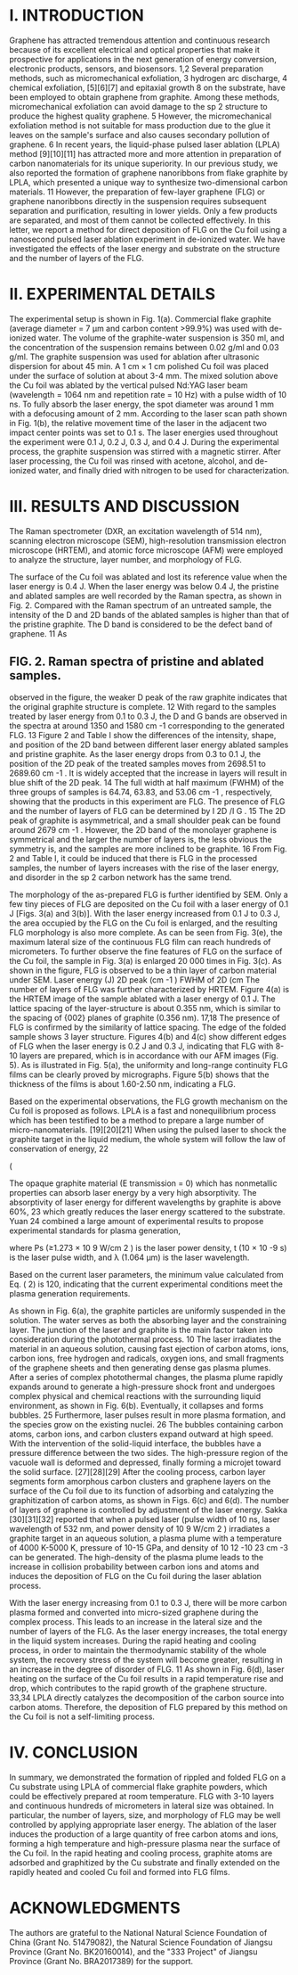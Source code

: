 # I. INTRODUCTION

Graphene has attracted tremendous attention and continuous research because of its excellent electrical and optical properties that make it prospective for applications in the next generation of energy conversion, electronic products, sensors, and biosensors. 1,2 Several preparation methods, such as micromechanical exfoliation, 3 hydrogen arc discharge, 4 chemical exfoliation, [5][6][7] and epitaxial growth 8 on the substrate, have been employed to obtain graphene from graphite. Among these methods, micromechanical exfoliation can avoid damage to the sp 2 structure to produce the highest quality graphene. 5 However, the micromechanical exfoliation method is not suitable for mass production due to the glue it leaves on the sample's surface and also causes secondary pollution of graphene. 6 In recent years, the liquid-phase pulsed laser ablation (LPLA) method [9][10][11] has attracted more and more attention in preparation of carbon nanomaterials for its unique superiority. In our previous study, we also reported the formation of graphene nanoribbons from flake graphite by LPLA, which presented a unique way to synthesize two-dimensional carbon materials. 11 However, the preparation of few-layer graphene (FLG) or graphene nanoribbons directly in the suspension requires subsequent separation and purification, resulting in lower yields. Only a few products are separated, and most of them cannot be collected effectively. In this letter, we report a method for direct deposition of FLG on the Cu foil using a nanosecond pulsed laser ablation experiment in de-ionized water. We have investigated the effects of the laser energy and substrate on the structure and the number of layers of the FLG.

# II. EXPERIMENTAL DETAILS

The experimental setup is shown in Fig. 1(a). Commercial flake graphite (average diameter = 7 μm and carbon content >99.9%) was used with de-ionized water. The volume of the graphite-water suspension is 350 ml, and the concentration of the suspension remains between 0.02 g/ml and 0.03 g/ml. The graphite suspension was used for ablation after ultrasonic dispersion for about 45 min. A 1 cm × 1 cm polished Cu foil was placed under the surface of solution at about 3-4 mm. The mixed solution above the Cu foil was ablated by the vertical pulsed Nd:YAG laser beam (wavelength = 1064 nm and repetition rate = 10 Hz) with a pulse width of 10 ns. To fully absorb the laser energy, the spot diameter was around 1 mm with a defocusing amount of 2 mm. According to the laser scan path shown in Fig. 1(b), the relative movement time of the laser in the adjacent two impact center points was set to 0.1 s. The laser energies used throughout the experiment were 0.1 J, 0.2 J, 0.3 J, and 0.4 J. During the experimental process, the graphite suspension was stirred with a magnetic stirrer. After laser processing, the Cu foil was rinsed with acetone, alcohol, and de-ionized water, and finally dried with nitrogen to be used for characterization.

# III. RESULTS AND DISCUSSION

The Raman spectrometer (DXR, an excitation wavelength of 514 nm), scanning electron microscope (SEM), high-resolution transmission electron microscope (HRTEM), and atomic force microscope (AFM) were employed to analyze the structure, layer number, and morphology of FLG.

The surface of the Cu foil was ablated and lost its reference value when the laser energy is 0.4 J. When the laser energy was below 0.4 J, the pristine and ablated samples are well recorded by the Raman spectra, as shown in Fig. 2. Compared with the Raman spectrum of an untreated sample, the intensity of the D and 2D bands of the ablated samples is higher than that of the pristine graphite. The D band is considered to be the defect band of graphene. 11 As

## FIG. 2. Raman spectra of pristine and ablated samples.

observed in the figure, the weaker D peak of the raw graphite indicates that the original graphite structure is complete. 12 With regard to the samples treated by laser energy from 0.1 to 0.3 J, the D and G bands are observed in the spectra at around 1350 and 1580 cm -1 corresponding to the generated FLG. 13 Figure 2 and Table I show the differences of the intensity, shape, and position of the 2D band between different laser energy ablated samples and pristine graphite. As the laser energy drops from 0.3 to 0.1 J, the position of the 2D peak of the treated samples moves from 2698.51 to 2689.60 cm -1 . It is widely accepted that the increase in layers will result in blue shift of the 2D peak. 14 The full width at half maximum (FWHM) of the three groups of samples is 64.74, 63.83, and 53.06 cm -1 , respectively, showing that the products in this experiment are FLG. The presence of FLG and the number of layers of FLG can be determined by I 2D /I G . 15 The 2D peak of graphite is asymmetrical, and a small shoulder peak can be found around 2679 cm -1 . However, the 2D band of the monolayer graphene is symmetrical and the larger the number of layers is, the less obvious the symmetry is, and the samples are more inclined to be graphite. 16 From Fig. 2 and Table I, it could be induced that there is FLG in the processed samples, the number of layers increases with the rise of the laser energy, and disorder in the sp 2 carbon network has the same trend.

The morphology of the as-prepared FLG is further identified by SEM. Only a few tiny pieces of FLG are deposited on the Cu foil with a laser energy of 0.1 J [Figs. 3(a) and 3(b)]. With the laser energy increased from 0.1 J to 0.3 J, the area occupied by the FLG on the Cu foil is enlarged, and the resulting FLG morphology is also more complete. As can be seen from Fig. 3(e), the maximum lateral size of the continuous FLG film can reach hundreds of micrometers. To further observe the fine features of FLG on the surface of the Cu foil, the sample in Fig. 3(a) is enlarged 20 000 times in Fig. 3(c). As shown in the figure, FLG is observed to be a thin layer of carbon material under SEM.  Laser energy (J) 2D peak (cm -1 ) FWHM of 2D (cm  The number of layers of FLG was further characterized by HRTEM. Figure 4(a) is the HRTEM image of the sample ablated with a laser energy of 0.1 J. The lattice spacing of the layer-structure is about 0.355 nm, which is similar to the spacing of {002} planes of graphite (0.356 nm). 17,18 The presence of FLG is confirmed by the similarity of lattice spacing. The edge of the folded sample shows 3 layer structure. Figures 4(b) and 4(c) show different edges of FLG when the laser energy is 0.2 J and 0.3 J, indicating that FLG with 8-10 layers are prepared, which is in accordance with our AFM images (Fig. 5). As is illustrated in Fig. 5(a), the uniformity and long-range continuity FLG films can be clearly proved by micrographs. Figure 5(b) shows that the thickness of the films is about 1.60-2.50 nm, indicating a FLG.

Based on the experimental observations, the FLG growth mechanism on the Cu foil is proposed as follows. LPLA is a fast and nonequilibrium process which has been testified to be a method to prepare a large number of micro-nanomaterials. [19][20][21] When using the pulsed laser to shock the graphite target in the liquid medium, the whole system will follow the law of conservation of energy, 22

(

The opaque graphite material (E transmission = 0) which has nonmetallic properties can absorb laser energy by a very high absorptivity. The absorptivity of laser energy for different wavelengths by graphite is above 60%, 23 which greatly reduces the laser energy scattered to the substrate. Yuan 24 combined a large amount of experimental results to propose experimental standards for plasma generation,

where Ps (≥1.273 × 10 9 W/cm 2 ) is the laser power density, t (10 × 10 -9 s) is the laser pulse width, and λ (1.064 μm) is the laser wavelength.

Based on the current laser parameters, the minimum value calculated from Eq. ( 2) is 120, indicating that the current experimental conditions meet the plasma generation requirements.

As shown in Fig. 6(a), the graphite particles are uniformly suspended in the solution. The water serves as both the absorbing layer and the constraining layer. The junction of the laser and graphite is the main factor taken into consideration during the photothermal process. 10 The laser irradiates the material in an aqueous solution, causing fast ejection of carbon atoms, ions, carbon ions, free hydrogen and radicals, oxygen ions, and small fragments of the graphene sheets and then generating dense gas plasma plumes. After a series of complex photothermal changes, the plasma plume rapidly expands around to generate a high-pressure shock front and undergoes complex physical and chemical reactions with the surrounding liquid environment, as shown in Fig. 6(b). Eventually, it collapses and forms bubbles. 25 Furthermore, laser pulses result in more plasma formation, and the species grow on the existing nuclei. 26 The bubbles containing carbon atoms, carbon ions, and carbon clusters expand outward at high speed. With the intervention of the solid-liquid interface, the bubbles have a pressure difference between the two sides. The high-pressure region of the vacuole wall is deformed and depressed, finally forming a microjet toward the solid surface. [27][28][29] After the cooling process, carbon layer segments form amorphous carbon clusters and graphene layers on the surface of the Cu foil due to its function of adsorbing and catalyzing the graphitization of carbon atoms, as shown in Figs. 6(c) and 6(d). The number of layers of graphene is controlled by adjustment of the laser energy. Sakka [30][31][32] reported that when a pulsed laser (pulse width of 10 ns, laser wavelength of 532 nm, and power density of 10 9 W/cm 2 ) irradiates a graphite target in an aqueous solution, a plasma plume with a temperature of 4000 K-5000 K, pressure of 10-15 GPa, and density of 10 12 -10 23 cm -3 can be generated. The high-density of the plasma plume leads to the increase in collision probability between carbon ions and atoms and induces the deposition of FLG on the Cu foil during the laser ablation process.

With the laser energy increasing from 0.1 to 0.3 J, there will be more carbon plasma formed and converted into micro-sized graphene during the complex process. This leads to an increase in the lateral size and the number of layers of the FLG. As the laser energy increases, the total energy in the liquid system increases. During the rapid heating and cooling process, in order to maintain the thermodynamic stability of the whole system, the recovery stress of the system will become greater, resulting in an increase in the degree of disorder of FLG. 11 As shown in Fig. 6(d), laser heating on the surface of the Cu foil results in a rapid temperature rise and drop, which contributes to the rapid growth of the graphene structure. 33,34 LPLA directly catalyzes the decomposition of the carbon source into carbon atoms. Therefore, the deposition of FLG prepared by this method on the Cu foil is not a self-limiting process.

# IV. CONCLUSION

In summary, we demonstrated the formation of rippled and folded FLG on a Cu substrate using LPLA of commercial flake graphite powders, which could be effectively prepared at room temperature. FLG with 3-10 layers and continuous hundreds of micrometers in lateral size was obtained. In particular, the number of layers, size, and morphology of FLG may be well controlled by applying appropriate laser energy. The ablation of the laser induces the production of a large quantity of free carbon atoms and ions, forming a high temperature and high-pressure plasma near the surface of the Cu foil. In the rapid heating and cooling process, graphite atoms are adsorbed and graphitized by the Cu substrate and finally extended on the rapidly heated and cooled Cu foil and formed into FLG films.

# ACKNOWLEDGMENTS

The authors are grateful to the National Natural Science Foundation of China (Grant No. 51479082), the Natural Science Foundation of Jiangsu Province (Grant No. BK20160014), and the "333 Project" of Jiangsu Province (Grant No. BRA2017389) for the support.

